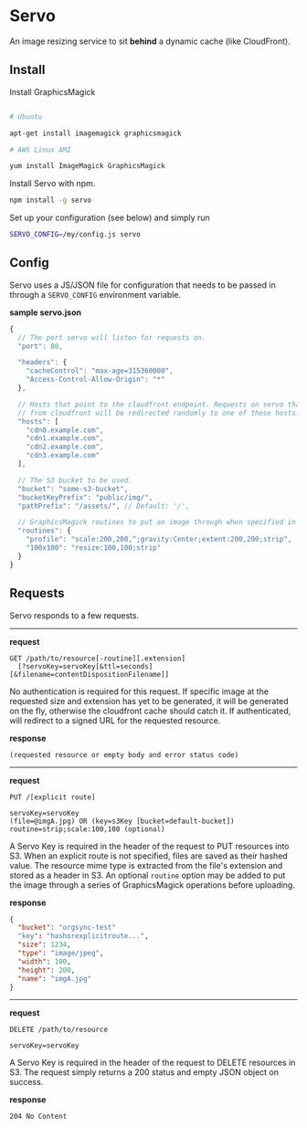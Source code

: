 # Servo

An image resizing service to sit **behind** a dynamic cache (like CloudFront).

## Install

Install GraphicsMagick

```bash

# Ubuntu

apt-get install imagemagick graphicsmagick

# AWS Linux AMI

yum install ImageMagick GraphicsMagick

```


Install Servo with npm.

```bash
npm install -g servo
```

Set up your configuration (see below) and simply run

```bash
SERVO_CONFIG=/my/config.js servo
```

## Config

Servo uses a JS/JSON file for configuration that needs to be passed in through a
`SERVO_CONFIG` environment variable.

**sample servo.json**
```javascript
{
  // The port servo will listen for requests on.
  "port": 80,

  "headers": {
    "cacheControl": "max-age=315360000",
    "Access-Control-Allow-Origin": "*"
  },

  // Hosts that point to the cloudfront endpoint. Requests on servo that are not
  // from cloudfront will be redirected randomly to one of these hosts.
  "hosts": [
    "cdn0.example.com",
    "cdn1.example.com",
    "cdn2.example.com",
    "cdn3.example.com"
  ],

  // The S3 bucket to be used.
  "bucket": "some-s3-bucket",
  "bucketKeyPrefix": "public/img/",
  "pathPrefix": "/assets/", // Default: '/',

  // GraphicsMagick routines to put an image through when specified in the URL.
  "routines": {
    "profile": "scale:200,200,^;gravity:Center;extent:200,200;strip",
    "100x100": "resize:100,100;strip"
  }
}
```

## Requests

Servo responds to a few requests.

---

**request**
```
GET /path/to/resource[-routine][.extension]
  [?servoKey=servoKey[&ttl=seconds][&filename=contentDispositionFilename]]
```

No authentication is required for this request. If specific image at the
requested size and extension has yet to be generated, it will be generated on
the fly, otherwise the cloudfront cache should catch it. If authenticated, will
redirect to a signed URL for the requested resource.

**response**
```
(requested resource or empty body and error status code)
```

---

**request**
```
PUT /[explicit route]

servoKey=servoKey
(file=@imgA.jpg) OR (key=s3Key [bucket=default-bucket])
routine=strip;scale:100,100 (optional)
```

A Servo Key is required in the header of the request to PUT resources into S3.
When an explicit route is not specified, files are saved as their hashed value.
The resource mime type is extracted from the file's extension and stored as a
header in S3. An optional `routine` option may be added to put the image through
a series of GraphicsMagick operations before uploading.

**response**
```json
{
  "bucket": "orgsync-test"
  "key": "hashorexplicitroute...",
  "size": 1234,
  "type": "image/jpeg",
  "width": 100,
  "height": 200,
  "name": "imgA.jpg"
}
```

---

**request**
```
DELETE /path/to/resource

servoKey=servoKey
```

A Servo Key is required in the header of the request to DELETE resources in S3. The request simply returns a 200 status and empty JSON object on success.

**response**
```
204 No Content
```
